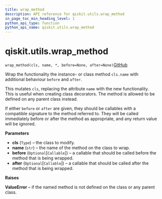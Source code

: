 ```yaml
---
title: wrap_method
description: API reference for qiskit.utils.wrap_method
in_page_toc_min_heading_level: 1
python_api_type: function
python_api_name: qiskit.utils.wrap_method
---
```


# qiskit.utils.wrap\_method

<span id="qiskit.utils.wrap_method" />

`wrap_method(cls, name, *, before=None, after=None)`[GitHub](https://github.com/qiskit/qiskit/tree/stable/0.41/qiskit/utils/classtools.py "view source code")

Wrap the functionality the instance- or class method `cls.name` with additional behaviour `before` and `after`.

This mutates `cls`, replacing the attribute `name` with the new functionality. This is useful when creating class decorators. The method is allowed to be defined on any parent class instead.

If either `before` or `after` are given, they should be callables with a compatible signature to the method referred to. They will be called immediately before or after the method as appropriate, and any return value will be ignored.

**Parameters**

*   **cls** (`Type`) – the class to modify.
*   **name** (`str`) – the name of the method on the class to wrap.
*   **before** (`Optional`\[`Callable`]) – a callable that should be called before the method that is being wrapped.
*   **after** (`Optional`\[`Callable`]) – a callable that should be called after the method that is being wrapped.

**Raises**

**ValueError** – if the named method is not defined on the class or any parent class.

